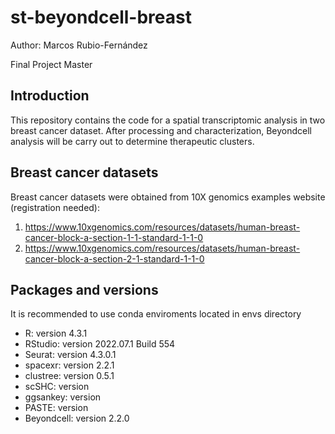 # st-beyondcell-breast
Author: Marcos Rubio-Fernández

Final Project Master

## Introduction

This repository contains the code for a spatial transcriptomic analysis in two breast cancer dataset. After processing and characterization, Beyondcell analysis will be carry out to determine therapeutic clusters.

## Breast cancer datasets

Breast cancer datasets were obtained from 10X genomics examples website (registration needed):

1. https://www.10xgenomics.com/resources/datasets/human-breast-cancer-block-a-section-1-1-standard-1-1-0
2. https://www.10xgenomics.com/resources/datasets/human-breast-cancer-block-a-section-2-1-standard-1-1-0

## Packages and versions

It is recommended to use conda enviroments located in envs directory

- R: version 4.3.1
- RStudio: version 2022.07.1 Build 554
- Seurat: version 4.3.0.1
- spacexr: version 2.2.1
- clustree: version 0.5.1
- scSHC: version
- ggsankey: version
- PASTE: version
- Beyondcell: version 2.2.0